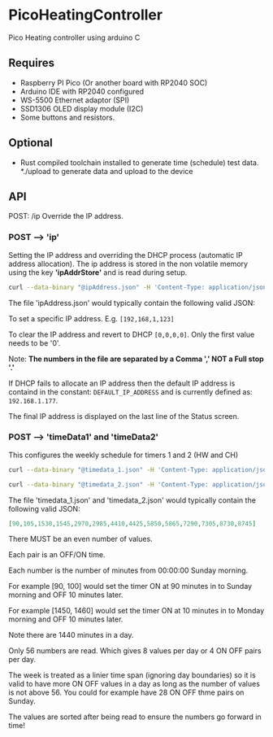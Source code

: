 # PicoHeatingController

Pico Heating controller using arduino C

## Requires

* Raspberry PI Pico (Or another board with RP2040 SOC)
* Arduino IDE with RP2040 configured
* WS-5500 Ethernet adaptor (SPI)
* SSD1306 OLED display module (I2C)
* Some buttons and resistors.

## Optional

* Rust compiled toolchain installed to generate time (schedule) test data.
*./upload to generate data and upload to the device

## API

POST: /ip Override the IP address.

### POST --> 'ip'

Setting the IP address and overriding the DHCP process (automatic IP address allocation). The ip address is stored in the non volatile memory using the key **'ipAddrStore'** and is read during setup.

``` bash
curl --data-binary "@ipAddress.json" -H 'Content-Type: application/json' http://192.168.1.177/ip
```

The file 'ipAddress.json' would typically contain the following valid JSON:

To set a specific IP address. E.g. ```[192,168,1,123]```

To clear the IP address and revert to DHCP ```[0,0,0,0]```.
Only the first value needs to be '0'.

Note: **The numbers in the file are separated by a Comma ',' NOT a Full stop '.'**

If DHCP fails to allocate an IP address then the default IP address is containd in the constant: ```DEFAULT_IP_ADDRESS``` and is currently defined as: ```192.168.1.177```.

The final IP address is displayed on the last line of the Status screen.

### POST --> 'timeData1' and 'timeData2'

This configures the weekly schedule for timers 1 and 2 (HW and CH)

``` bash
curl --data-binary "@timedata_1.json" -H 'Content-Type: application/json' http://192.168.1.177/timedata1
```

``` bash
curl --data-binary "@timedata_2.json" -H 'Content-Type: application/json' http://192.168.1.177/timedata2
```

The file 'timedata_1.json' and 'timedata_2.json' would typically contain the following valid JSON:

``` json
[90,105,1530,1545,2970,2985,4410,4425,5850,5865,7290,7305,8730,8745]
```

There MUST be an even number of values.

Each pair is an OFF/ON time.

Each number is the number of minutes from 00:00:00 Sunday morning.

For example [90, 100] would set the timer ON at 90 minutes in to Sunday morning and OFF 10 minutes later.

For example [1450, 1460] would set the timer ON at 10 minutes in to Monday morning and OFF 10 minutes later.

Note there are 1440 minutes in a day.

Only 56 numbers are read. Which gives 8 values per day or 4 ON OFF pairs per day.

The week is treated as a linier time span (ignoring day boundaries) so it is valid to have more ON OFF values in a day as long as the number of values is not above 56. You could for example have 28 ON OFF thme pairs on Sunday.

The values are sorted after being read to ensure the numbers go forward in time!
